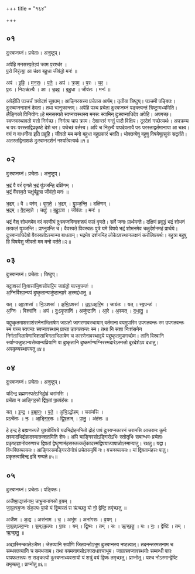 +++
title = "१६४"

+++


## ०१
दुःस्वप्नघ्नं। प्रचेताः। अनुष्टुप्।

अपे॑हि मनसस्प॒तेऽप॑ क्राम प॒रश्च॑र ।  
प॒रो निरृ॑त्या॒ आ च॑क्ष्व बहु॒धा जीव॑तो॒ मनः॑ ॥

अप॑ । इ॒हि॒ । म॒न॒सः॒ । प॒ते॒ । अप॑ । क्रा॒म॒ । प॒रः । च॒र॒ ।  
प॒रः । निःऽऋ॑त्यै । आ । च॒क्ष्व॒ । ब॒हु॒धा । जीव॑तः । मनः॑ ॥

अपेहीति पञ्चर्चं त्रयोदशं सूक्तम्। आङ्गिरसस्य प्रचेतस आर्षम्। तृतीया त्रिष्टुप्। पञ्चमी पङ्क्तिः। दुःस्व्वप्ननाशनं देवता। तथा चानुक्रान्तम्। अपेहि पञ्च प्रचेता दुःस्वप्नघ्नं पङ्क्त्यन्तं त्रिष्टुम्मध्यमिति। लैङ्गिको विनियोगः॥हे मनसस्पते स्वप्नावस्थस्य मनसः स्वामिन् दुःस्वप्नाधिदेव अपेहि। अपगच्छ। स्वप्नवस्थावतो मत्तो निर्गच्छ। निर्गत्य चाप क्राम। देशान्तरं गन्तुं पादौ विक्षिप। दूरदेशं गच्छेत्यर्थः। अपक्रम्य च परः परस्ताद्विप्रकृष्टे देशे चर। यथेच्छं वर्तस्व। अपि च निरृत्यै पापदेवतायै परः परस्ताद्वर्तमानाया आ चक्ष्व। वयं न बाधनीया इति प्रब्रूहि। जीवतो मम मनो बहुधा बहुप्रकारं भवति। भोक्तव्येषु बहुषु विषयेषूत्सुकं सद्वर्तते। अतस्तद्विनाशकं दुःस्वप्नदर्शनं नश्यत्वित्यर्थः॥१॥

## ०२
दुःस्वप्नघ्नं। प्रचेताः। अनुष्टुप्।

भ॒द्रं वै वरं॑ वृणते भ॒द्रं यु॑ञ्जन्ति॒ दक्षि॑णम् ।  
भ॒द्रं वै॑वस्व॒ते चक्षु॑र्बहु॒त्रा जीव॑तो॒ मनः॑ ॥

भ॒द्रम् । वै । वर॑म् । वृ॒ण॒ते॒ । भ॒द्रम् । यु॒ञ्ज॒न्ति॒ । दक्षि॑णम् ।  
भ॒द्रम् । वै॒व॒स्व॒ते । चक्षुः॑ । ब॒हु॒ऽत्रा । जीव॑तः । मनः॑ ॥

भद्रं वैश् शोभनमेव वरं वरणीयं दुःस्वप्नविनाशरूपं फलं वृणते। सर्वे जनाः प्रार्थयन्ते। दक्षिणं प्रवृद्धं भद्रं शोभनं तत्फलं युञ्जन्ति। प्राप्नुवन्ति च। वैवस्वते विवस्वतः पुत्रे यमे विषये भद्रं शोभनमेव चक्षुर्दर्शनमहं प्रार्थये। दुःस्वप्नाधिदेवो वैवस्वतोऽस्मान्मा बाधताम्। भद्रमेव दर्शनमिह लोकेऽवस्थानलक्षणं करोत्वित्यर्थः। बहुत्रा बहुषु हि विषयेशु जीवतो मम मनो वर्तते॥२॥

## ०३
दुःस्वप्नघ्नं। प्रचेताः। त्रिष्टुप्।

यदा॒शसा॑ निः॒शसा॑भि॒शसो॑पारि॒म जाग्र॑तो॒ यत्स्व॒पन्तः॑ ।  
अ॒ग्निर्विश्वा॒न्यप॑ दुष्कृ॒तान्यजु॑ष्टान्या॒रे अ॒स्मद्द॑धातु ॥

यत् । आ॒ऽशसा॑ । निः॒ऽशसा॑ । अ॒भि॒ऽशसा॑ । उ॒प॒ऽआ॒रि॒म । जाग्र॑तः । यत् । स्व॒पन्तः॑ ।  
अ॒ग्निः । विश्वा॑नि । अप॑ । दुः॒ऽकृ॒तानि॑ । अजु॑ष्टानि । आ॒रे । अ॒स्मत् । द॒धा॒तु॒ ॥

यद्दुष्कृतमाशसाशंसनेनाभिलाषेण जाग्रतो जागरणावस्थायाम् वर्तमाना वयमुपारिम उपगतवन्तः स्म उपगतवन्तः स्म यच्च स्वपन्तः स्वप्नावस्थाम् प्राप्ता उपगतवन्तः स्म। तथा नि सशा निःशंसनेन निर्गताभिलाषेणाभिशसाभिगताभिलाषेण च कारणेनावस्थाद्वये यद्दुष्कृतमुपागच्छेम। तानि विश्वानि सर्वाण्यजुष्टान्यसेव्यान्यप्रियाणि वा दुष्कृतानि दुष्कर्माण्यग्निरस्मदारेऽस्मत्तो दूरदेशेऽप दधातु। अपकृष्यस्थापयतु॥४॥

## ०४
दुःस्वप्नघ्नं। प्रचेताः। अनुष्टुप्।

यदि॑न्द्र ब्रह्मणस्पतेऽभिद्रो॒हं चरा॑मसि ।  
प्रचे॑ता न आङ्गिर॒सो द्वि॑ष॒तां पा॒त्वंह॑सः ॥

यत् । इ॒न्द्र॒ । ब्र॒ह्म॒णः॒ । प॒ते॒ । अ॒भि॒ऽद्रो॒हम् । चरा॑मसि ।  
प्रऽचे॑ताः । नः॒ । आ॒ङ्गि॒र॒सः । द्वि॒ष॒ताम् । पा॒तु॒ । अंह॑सः ॥

हे इन्द्र हे ब्रह्मणस्पते युवयोर्विषये यदभिद्रोहमभितो द्रोहं पापं दुःस्वप्नकारनं चरामसि आचरामः कुर्मः तस्मादभिद्रोहादस्मान्रक्शतमिति शेषः। अपि चाङ्गिरसोऽङ्गिरोऽभिः स्तोतृभिः सबान्धवः प्रचेताः प्रकृष्टज्ञानोवरुणश्च द्विषतां द्वेष्टॄणामंहसस्तत्कर्तृकादस्मद्विषयात्पापान्नोऽस्मान्पातु। रक्षतु। यद्वा। विभक्तिव्यत्ययः। आङ्गिरसमङ्गिररोगोत्रं प्रचेतसमृषिं नः। वचनव्यत्ययः। मां द्विषतामंहसः पातु। प्रकृतत्वादिन्द्र इदि गम्यते॥५॥

## ०५
दुःस्वप्नघ्नं। प्रचेताः। पङ्क्तिः।

अजै॑ष्मा॒द्यास॑नाम॒ चाभू॒माना॑गसो व॒यम् ।  
जा॒ग्र॒त्स्व॒प्नः सं॑क॒ल्पः पा॒पो यं द्वि॒ष्मस्तं स ऋ॑च्छतु॒ यो नो॒ द्वेष्टि॒ तमृ॑च्छतु ॥

अजै॑ष्म । अ॒द्य । अस॑नाम । च॒ । अभू॑म । अना॑गसः । व॒यम् ।  
जा॒ग्र॒त्ऽस्व॒प्नः । स॒म्ऽक॒ल्पः । पा॒पः । यम् । द्वि॒ष्मः । तम् । सः । ऋ॒च्छ॒तु॒ । यः । नः॒ । द्वेष्टि॑ । तम् । ऋ॒च्छ॒तु॒ ॥

अद्यास्मिन्कालेऽजैष्म। जेतव्यानि सर्वाणि जितवन्तोऽभूम दुःस्वप्नस्य नष्टत्वात्। तदनन्तरमसनाम च सम्भक्तव्यानि च समभजाम। तथा वयमनागसोऽनपराधाश्चाभूम। जाग्रत्स्वप्नावस्थयोः सम्बन्धी पापः पापफलरूपः स सङ्कल्पो दुःस्वप्नाध्यवसायो यं शत्रुं वयं द्विष्मः तमृच्छतु। प्राप्नोतु। यश्च नोऽस्मान्द्वेष्टि तमृच्छतु। प्राप्नोतु॥६॥